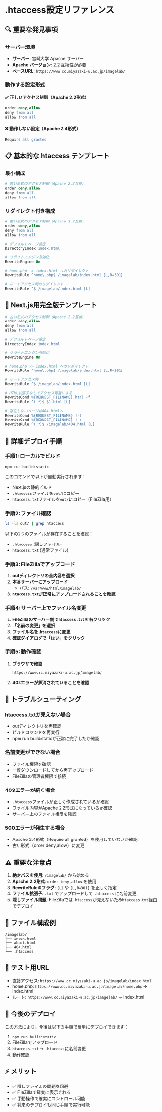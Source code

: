 # .htaccess設定リファレンス

## 🔍 重要な発見事項

### サーバー環境
- **サーバー**: 宮崎大学 Apache サーバー
- **Apache バージョン**: 2.2 互換性が必要
- **ベースURL**: `https://www.cc.miyazaki-u.ac.jp/imagelab/`

### 動作する設定形式

#### ✅ 正しいアクセス制御（Apache 2.2形式）
```apache
order deny,allow
deny from all
allow from all
```

#### ❌ 動作しない設定（Apache 2.4形式）
```apache
Require all granted
```

## 📋 基本的な.htaccess テンプレート

### 最小構成
```apache
# 古い形式のアクセス制御（Apache 2.2互換）
order deny,allow
deny from all
allow from all
```

### リダイレクト付き構成
```apache
# 古い形式のアクセス制御（Apache 2.2互換）
order deny,allow
deny from all
allow from all

# デフォルトページ設定
DirectoryIndex index.html

# リライトエンジン有効化
RewriteEngine On

# home.php -> index.html へのリダイレクト
RewriteRule ^home\.php$ /imagelab/index.html [L,R=301]

# ルートアクセス時のリダイレクト
RewriteRule ^$ /imagelab/index.html [L]
```

## 🎯 Next.js用完全版テンプレート

```apache
# 古い形式のアクセス制御（Apache 2.2互換）
order deny,allow
deny from all
allow from all

# デフォルトページ設定
DirectoryIndex index.html

# リライトエンジン有効化
RewriteEngine On

# home.php -> index.html へのリダイレクト
RewriteRule ^home\.php$ /imagelab/index.html [L,R=301]

# ルートアクセス時
RewriteRule ^$ /imagelab/index.html [L]

# HTML拡張子なしでアクセス可能にする
RewriteCond %{REQUEST_FILENAME}.html -f
RewriteRule ^(.*)$ $1.html [L]

# 存在しないページは404.htmlへ
RewriteCond %{REQUEST_FILENAME} !-f
RewriteCond %{REQUEST_FILENAME} !-d
RewriteRule ^(.*)$ /imagelab/404.html [L]
```

## 🚀 詳細デプロイ手順

### 手順1: ローカルでビルド
```bash
npm run build:static
```
このコマンドで以下が自動実行されます：
- Next.jsの静的ビルド
- `.htaccess`ファイルを`out/`にコピー
- `htaccess.txt`ファイルを`out/`にコピー（FileZilla用）

### 手順2: ファイル確認
```bash
ls -la out/ | grep htaccess
```
以下の2つのファイルが存在することを確認：
- `.htaccess` (隠しファイル)
- `htaccess.txt` (通常ファイル)

### 手順3: FileZillaでアップロード
1. **outディレクトリの全内容を選択**
2. **本番サーバーにアップロード**
   - パス: `/var/www/html/imagelab/`
3. **`htaccess.txt`が正常にアップロードされることを確認**

### 手順4: サーバー上でファイル名変更
1. **FileZillaのサーバー側で`htaccess.txt`を右クリック**
2. **「名前の変更」を選択**
3. **ファイル名を`.htaccess`に変更**
4. **確認ダイアログで「はい」をクリック**

### 手順5: 動作確認
1. **ブラウザで確認**
   ```
   https://www.cc.miyazaki-u.ac.jp/imagelab/
   ```
2. **403エラーが解消されていることを確認**

## 🔧 トラブルシューティング

### htaccess.txtが見えない場合
- outディレクトリを再確認
- ビルドコマンドを再実行
- npm run build:staticが正常に完了したか確認

### 名前変更ができない場合
- ファイル権限を確認
- 一度ダウンロードしてから再アップロード
- FileZillaの管理者権限で接続

### 403エラーが続く場合
- `.htaccess`ファイルが正しく作成されているか確認
- ファイル内容がApache 2.2形式になっているか確認
- サーバー上のファイル権限を確認

### 500エラーが発生する場合
- Apache 2.4形式（Require all granted）を使用していないか確認
- 古い形式（order deny,allow）に変更

## ⚠️ 重要な注意点

1. **絶対パスを使用**: `/imagelab/` から始める
2. **Apache 2.2形式**: `order deny,allow` を使用
3. **RewriteRuleのフラグ**: `[L]` や `[L,R=301]` を正しく指定
4. **ファイル拡張子**: `.txt` でアップロードして `.htaccess` に名前変更
5. **隠しファイル問題**: FileZillaでは`.htaccess`が見えないため`htaccess.txt`経由でデプロイ

## 📁 ファイル構成例

```
/imagelab/
├── index.html
├── about.html
├── 404.html
└── .htaccess
```

## 🧪 テスト用URL

- 直接アクセス: `https://www.cc.miyazaki-u.ac.jp/imagelab/index.html`
- home.php: `https://www.cc.miyazaki-u.ac.jp/imagelab/home.php` → index.html
- ルート: `https://www.cc.miyazaki-u.ac.jp/imagelab/` → index.html

## 🎉 今後のデプロイ
この方法により、今後は以下の手順で簡単にデプロイできます：
1. `npm run build:static`
2. FileZillaでアップロード
3. `htaccess.txt` → `.htaccess`に名前変更
4. 動作確認

## ⚡ メリット
- ✅ 隠しファイルの問題を回避
- ✅ FileZillaで確実に表示される
- ✅ 手動操作で確実にコントロール可能
- ✅ 将来のデプロイも同じ手順で実行可能 
